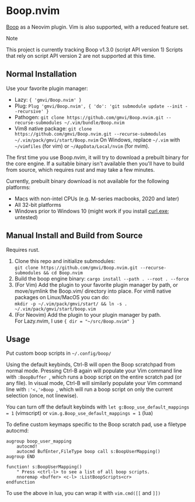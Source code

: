 # Boop.nvim
[Boop](https://github.com/IvanMathy/Boop) as a Neovim plugin. Vim is also
supported, with a reduced feature set.
> [!Note]
> This project is currently tracking Boop v1.3.0 (script API version 1)
> Scripts that rely on script API version 2 are not supported at this time.


## Normal Installation
Use your favorite plugin manager:
* Lazy:
`{ 'gmvi/Boop.nvim' }`
* Plug: `Plug 'gmvi/Boop.nvim', { 'do': 'git submodule update --init --recursive' }`
* Pathogen:
`git clone https://github.com/gmvi/Boop.nvim.git --recurse-submodules ~/.vim/bundle/Boop.nvim`
* Vim8 native package:
`git clone https://github.com/gmvi/Boop.nvim.git --recurse-submodules ~/.vim/pack/gmvi/start/Boop.nvim`
On Windows, replace `~/.vim` with `~/vimfiles` (for vim) or `~/AppData/Local/nvim` (for nvim).

The first time you use Boop.nvim, it will try to download a prebuilt binary for
the core engine. If a suitable binary isn't available then you'll have to build
from source, which requires rust and may take a few minutes.

Currently, prebuilt binary download is not available for the following platforms:
* Macs with non-intel CPUs (e.g. M-series macbooks, 2020 and later)
* All 32-bit platforms
* Windows prior to Windows 10 (might work if you install
  [curl.exe](https://curl.se/windows/); untested)


## Manual Install and Build from Source
Requires rust.

1. Clone this repo and initialize submodules:  
`git clone https://github.com/gmvi/Boop.nvim.git --recurse-submodules && cd Boop.nvim`
3. Build the boop engine binary: `cargo install --path . --root . --force`
4. (For Vim) Add the plugin to your favorite plugin manager by path, or
   move/symlink the Boop.vim/ directory into place. For vim8 native packages on
   Linux/MacOS you can do:  
   `mkdir -p ~/.vim/pack/gmvi/start/ && ln -s . ~/.vim/pack/gmvi/start/boop.vim`
5. (For Neovim) Add the plugin to your plugin manager by path.  
   For Lazy.nvim, I use `{ dir = "~/src/Boop.nvim" }`


## Usage
Put custom boop scripts in `~/.config/boop/`

Using the default keybinds, Ctrl-B will open the Boop scratchpad from normal
mode. Pressing Ctrl-B again will populate your Vim command line with
`:BoopBuffer `, which runs a boop script on the entire scratch pad (or any
file). In visual mode, Ctrl-B will similarly populate your Vim command line
with `:'<,'>Boop `, which will run a boop script on only the current selection
(once, not linewise).

You can turn off the default keybinds with
`let g:Boop_use_default_mappings = 1` (vimscript) or
`vim.g.Boop_use_default_mappings = 1` (lua)

To define custom keymaps specific to the Boop scratch pad, use a filetype
autocmd:
```vim
augroup boop_user_mapping
    autocmd!
    autocmd BufEnter,FileType boop call s:BoopUserMapping()
augroup END

function! s:BoopUserMapping()
    " Press <ctrl-l> to see a list of all boop scripts.
    nnoremap <buffer> <c-l> :ListBoopScripts<cr>
endfunction
```
To use the above in lua, you can wrap it with `vim.cmd([[` and `]])`
